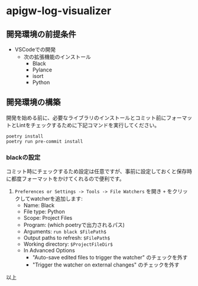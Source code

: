 # apigw-log-visualizer

## 開発環境の前提条件

- VSCodeでの開発
  - 次の拡張機能のインストール
    - Black
    - Pylance
    - isort
    - Python

## 開発環境の構築

開発を始める前に、必要なライブラリのインストールとコミット前にフォーマットとLintをチェックするために下記コマンドを実行してください。

```shell: terminal
poetry install
poetry run pre-commit install
```

### blackの設定

コミット時にチェックするため設定は任意ですが、事前に設定しておくと保存時に都度フォーマットをかけてくれるので便利です。

1. `Preferences or Settings -> Tools -> File Watchers` を開き `+` をクリックしてwatcherを追加します:
   - Name: Black
   - File type: Python
   - Scope: Project Files
   - Program: (which poetryで出力されるパス)
   - Arguments: `run black $FilePath$`
   - Output paths to refresh: `$FilePath$`
   - Working directory: `$ProjectFileDir$`
   - In Advanced Options
     - "Auto-save edited files to trigger the watcher" のチェックを外す
     - "Trigger the watcher on external changes" のチェックを外す

以上
